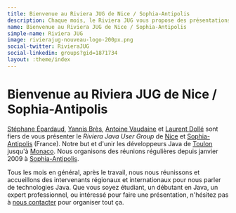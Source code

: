 ```yaml
---
title: Bienvenue au Riviera JUG de Nice / Sophia-Antipolis
description: Chaque mois, le Riviera JUG vous propose des présentations gratuites dans l'univers de Java, à Sophia-Antipolis
name: Bienvenue au Riviera JUG de Nice / Sophia-Antipolis
simple-name: Riviera JUG
image: rivierajug-nouveau-logo-200px.png
social-twitter: RivieraJUG
social-linkedin: groups?gid=1871734
layout: :theme/index
---
```


<h1>Bienvenue au Riviera JUG de Nice / Sophia-Antipolis</h1>

[Stéphane Épardaud](mailto:stephane@rivierajug.org), [Yannis Brès](mailto:yannis@rivierajug.org),
[Antoine Vaudaine](mailto:antoine@rivierajug.org) et [Laurent Dollé](mailto:laurent@rivierajug.org)
sont fiers de vous présenter le _Riviera Java User Group_ de [Nice](http://maps.google.fr/maps?q=nice) et [Sophia-Antipolis](http://maps.google.fr/maps?q=sophia+antipolis) (France).
Notre but et d'unir les développeurs Java de [Toulon](http://maps.google.fr/maps?q=toulon) jusqu'à [Monaco](http://maps.google.fr/maps?q=monaco).
Nous organisons des réunions régulières depuis janvier 2009 à [Sophia-Antipolis](http://maps.google.fr/maps?q=sophia+antipolis).

Tous les mois en général, après le travail, nous nous réunissons et accueillons des intervenants régionaux et internationaux pour nous parler de technologies Java.
Que vous soyez étudiant, un débutant en Java, un expert professionnel, ou intéressé pour faire une présentation, n'hésitez pas à [nous contacter](mailto:info@rivierajug.org) 
pour organiser tout ça.
